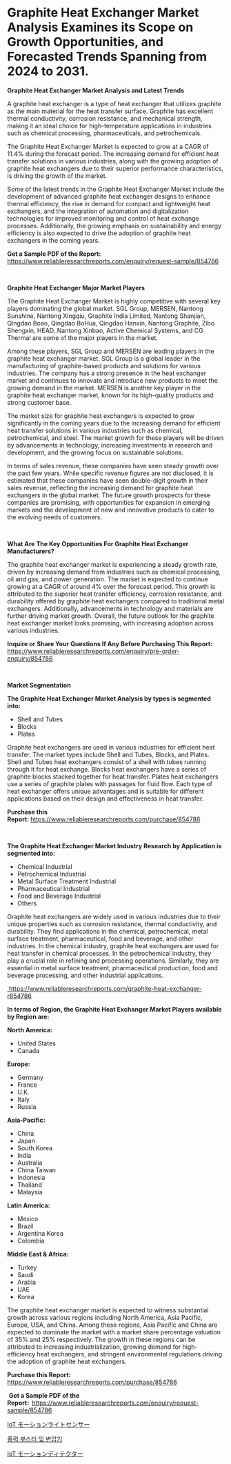 <p><h1>Graphite Heat Exchanger Market Analysis Examines its Scope on Growth Opportunities, and Forecasted Trends Spanning from 2024 to 2031.</h1></p><p><strong>Graphite Heat Exchanger Market Analysis and Latest Trends</strong></p>
<p><p>A graphite heat exchanger is a type of heat exchanger that utilizes graphite as the main material for the heat transfer surface. Graphite has excellent thermal conductivity, corrosion resistance, and mechanical strength, making it an ideal choice for high-temperature applications in industries such as chemical processing, pharmaceuticals, and petrochemicals. </p><p>The Graphite Heat Exchanger Market is expected to grow at a CAGR of 11.4% during the forecast period. The increasing demand for efficient heat transfer solutions in various industries, along with the growing adoption of graphite heat exchangers due to their superior performance characteristics, is driving the growth of the market. </p><p>Some of the latest trends in the Graphite Heat Exchanger Market include the development of advanced graphite heat exchanger designs to enhance thermal efficiency, the rise in demand for compact and lightweight heat exchangers, and the integration of automation and digitalization technologies for improved monitoring and control of heat exchange processes. Additionally, the growing emphasis on sustainability and energy efficiency is also expected to drive the adoption of graphite heat exchangers in the coming years.</p></p>
<p><strong>Get a Sample PDF of the Report:&nbsp;</strong> <a href="https://www.reliableresearchreports.com/enquiry/request-sample/854786">https://www.reliableresearchreports.com/enquiry/request-sample/854786</a></p>
<p>&nbsp;</p>
<p><strong>Graphite Heat Exchanger Major Market Players</strong></p>
<p><p>The Graphite Heat Exchanger Market is highly competitive with several key players dominating the global market. SGL Group, MERSEN, Nantong Sunshine, Nantong Xingqiu, Graphite India Limited, Nantong Shanjian, Qingdao Boao, Qingdao BoHua, Qingdao Hanxin, Nantong Graphite, Zibo Shengxin, HEAD, Nantong Xinbao, Active Chemical Systems, and CG Thermal are some of the major players in the market.</p><p>Among these players, SGL Group and MERSEN are leading players in the graphite heat exchanger market. SGL Group is a global leader in the manufacturing of graphite-based products and solutions for various industries. The company has a strong presence in the heat exchanger market and continues to innovate and introduce new products to meet the growing demand in the market. MERSEN is another key player in the graphite heat exchanger market, known for its high-quality products and strong customer base.</p><p>The market size for graphite heat exchangers is expected to grow significantly in the coming years due to the increasing demand for efficient heat transfer solutions in various industries such as chemical, petrochemical, and steel. The market growth for these players will be driven by advancements in technology, increasing investments in research and development, and the growing focus on sustainable solutions.</p><p>In terms of sales revenue, these companies have seen steady growth over the past few years. While specific revenue figures are not disclosed, it is estimated that these companies have seen double-digit growth in their sales revenue, reflecting the increasing demand for graphite heat exchangers in the global market. The future growth prospects for these companies are promising, with opportunities for expansion in emerging markets and the development of new and innovative products to cater to the evolving needs of customers.</p></p>
<p>&nbsp;</p>
<p><strong>What Are The Key Opportunities For Graphite Heat Exchanger Manufacturers?</strong></p>
<p><p>The graphite heat exchanger market is experiencing a steady growth rate, driven by increasing demand from industries such as chemical processing, oil and gas, and power generation. The market is expected to continue growing at a CAGR of around 4% over the forecast period. This growth is attributed to the superior heat transfer efficiency, corrosion resistance, and durability offered by graphite heat exchangers compared to traditional metal exchangers. Additionally, advancements in technology and materials are further driving market growth. Overall, the future outlook for the graphite heat exchanger market looks promising, with increasing adoption across various industries.</p></p>
<p><strong>Inquire or Share Your Questions If Any Before Purchasing This Report:</strong> <a href="https://www.reliableresearchreports.com/enquiry/pre-order-enquiry/854786">https://www.reliableresearchreports.com/enquiry/pre-order-enquiry/854786</a></p>
<p>&nbsp;</p>
<p><strong>Market Segmentation</strong></p>
<p><strong>The Graphite Heat Exchanger Market Analysis by types is segmented into:</strong></p>
<p><ul><li>Shell and Tubes</li><li>Blocks</li><li>Plates</li></ul></p>
<p><p>Graphite heat exchangers are used in various industries for efficient heat transfer. The market types include Shell and Tubes, Blocks, and Plates. Shell and Tubes heat exchangers consist of a shell with tubes running through it for heat exchange. Blocks heat exchangers have a series of graphite blocks stacked together for heat transfer. Plates heat exchangers use a series of graphite plates with passages for fluid flow. Each type of heat exchanger offers unique advantages and is suitable for different applications based on their design and effectiveness in heat transfer.</p></p>
<p><strong>Purchase this Report:&nbsp;</strong><a href="https://www.reliableresearchreports.com/purchase/854786">https://www.reliableresearchreports.com/purchase/854786</a></p>
<p>&nbsp;</p>
<p><strong>The Graphite Heat Exchanger Market Industry Research by Application is segmented into:</strong></p>
<p><ul><li>Chemical Industrial</li><li>Petrochemical Industrial</li><li>Metal Surface Treatment Industrial</li><li>Pharmaceutical Industrial</li><li>Food and Beverage Industrial</li><li>Others</li></ul></p>
<p><p>Graphite heat exchangers are widely used in various industries due to their unique properties such as corrosion resistance, thermal conductivity, and durability. They find applications in the chemical, petrochemical, metal surface treatment, pharmaceutical, food and beverage, and other industries. In the chemical industry, graphite heat exchangers are used for heat transfer in chemical processes. In the petrochemical industry, they play a crucial role in refining and processing operations. Similarly, they are essential in metal surface treatment, pharmaceutical production, food and beverage processing, and other industrial applications.</p></p>
<p><a href="https://www.reliableresearchreports.com/graphite-heat-exchanger-r854786">&nbsp;https://www.reliableresearchreports.com/graphite-heat-exchanger-r854786</a></p>
<p><strong>In terms of Region, the Graphite Heat Exchanger Market Players available by Region are:</strong></p>
<p>
    <p> <strong> North America: </strong>
        <ul>
            <li>United States</li>
            <li>Canada</li>
        </ul>
        </p> 
    <p> <strong> Europe: </strong>
        <ul>
            <li>Germany</li>
            <li>France</li>
            <li>U.K.</li>
            <li>Italy</li>
            <li>Russia</li>
        </ul>
        </p> 
    <p> <strong> Asia-Pacific: </strong>
        <ul>
            <li>China</li>
            <li>Japan</li>
            <li>South Korea</li>
            <li>India</li>
            <li>Australia</li>
            <li>China Taiwan</li>
            <li>Indonesia</li>
            <li>Thailand</li>
            <li>Malaysia</li>
        </ul>
        </p> 
    <p> <strong> Latin America: </strong>
        <ul>
            <li>Mexico</li>
            <li>Brazil</li>
            <li>Argentina Korea</li>
            <li>Colombia</li>
        </ul>
        </p> 
    <p> <strong> Middle East & Africa: </strong>
        <ul>
            <li>Turkey</li>
            <li>Saudi</li>
            <li>Arabia</li>
            <li>UAE</li>
            <li>Korea</li>
        </ul>
    </p>
    </p>
<p><p>The graphite heat exchanger market is expected to witness substantial growth across various regions including North America, Asia Pacific, Europe, USA, and China. Among these regions, Asia Pacific and China are expected to dominate the market with a market share percentage valuation of 35% and 25% respectively. The growth in these regions can be attributed to increasing industrialization, growing demand for high-efficiency heat exchangers, and stringent environmental regulations driving the adoption of graphite heat exchangers.</p></p>
<p><strong>Purchase this Report: </strong><a href="https://www.reliableresearchreports.com/purchase/854786">https://www.reliableresearchreports.com/purchase/854786</a></p>
<p>&nbsp;<strong>Get a Sample PDF of the Report:&nbsp;&nbsp;</strong><a href="https://www.reliableresearchreports.com/enquiry/request-sample/854786">https://www.reliableresearchreports.com/enquiry/request-sample/854786</a></p>
<p><strong></strong></p>
<p><p><a href="https://github.com/kegley4963/Market-Research-Report-List-1/blob/main/8039716154333.md">IoT モーションライトセンサー</a></p><p><a href="https://github.com/naiemislamrayan2/Market-Research-Report-List-1/blob/main/2810404164947.md">풍력 부스터 및 변압기</a></p><p><a href="https://github.com/LuzHills1972/Market-Research-Report-List-1/blob/main/6866357154334.md">IoT モーションディテクター</a></p></p>